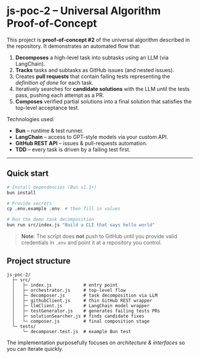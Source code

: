 # js-poc-2 – Universal Algorithm Proof-of-Concept

This project is **proof-of-concept #2** of the universal algorithm described in the repository.  It demonstrates an automated flow that:

1. **Decomposes** a high-level task into subtasks using an LLM (via LangChain).
2. **Tracks** tasks and subtasks as GitHub issues (and nested issues).
3. Creates **pull requests** that contain failing tests representing the *definition of done* for each task.
4. Iteratively searches for **candidate solutions** with the LLM until the tests pass, pushing each attempt as a PR.
5. **Composes** verified partial solutions into a final solution that satisfies the top-level acceptance test.

Technologies used:

* **Bun** – runtime & test runner.
* **LangChain** – access to GPT-style models via your custom API.
* **GitHub REST API** – issues & pull-requests automation.
* **TDD** – every task is driven by a failing test first.

---

## Quick start

```bash
# Install dependencies (Bun v1.1+)
bun install

# Provide secrets
cp .env.example .env  # then fill in values

# Run the demo task decomposition
bun run src/index.js "Build a CLI that says hello world"
```

> **Note**: The script does **not** push to GitHub until you provide valid credentials in `.env` and point it at a repository you control.

## Project structure

```
js-poc-2/
  ├─ src/
  │   ├─ index.js            # entry point
  │   ├─ orchestrator.js     # top-level flow
  │   ├─ decomposer.js       # task decomposition via LLM
  │   ├─ githubClient.js     # thin GitHub REST wrapper
  │   ├─ llmClient.js        # LangChain model wrapper
  │   ├─ testGenerator.js    # generates failing tests PRs
  │   ├─ solutionSearcher.js # finds candidate fixes
  │   └─ composer.js         # final composition stage
  └─ tests/
      └─ decomposer.test.js  # example Bun test
```

The implementation purposefully focuses on *architecture & interfaces* so you can iterate quickly. 